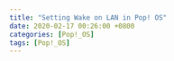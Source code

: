 ```yaml
---
title: "Setting Wake on LAN in Pop! OS"
date: 2020-02-17 00:26:00 +0800
categories: [Pop!_OS]
tags: [Pop!_OS]
---
```




